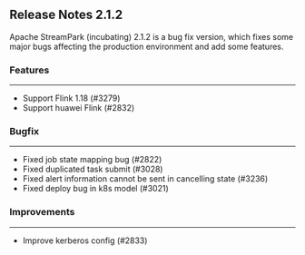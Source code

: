 
## Release Notes 2.1.2

<div style={{height: '30px'}}></div>

Apache StreamPark (incubating) 2.1.2 is a bug fix version, which fixes some major bugs affecting the production environment and add some features.

<div style={{height: '30px'}}></div>

### Features
----

- Support Flink 1.18 (#3279)
- Support huawei Flink (#2832)

### Bugfix
---

- Fixed job state mapping bug (#2822)
- Fixed duplicated task submit (#3028)
- Fixed alert information cannot be sent in cancelling state (#3236)
- Fixed deploy bug in k8s model (#3021)

### Improvements
---

- Improve kerberos config (#2833)

